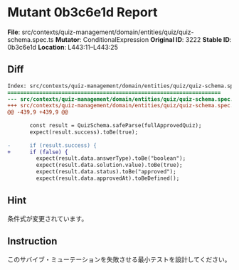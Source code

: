 # Mutant 0b3c6e1d Report

**File**: src/contexts/quiz-management/domain/entities/quiz/quiz-schema.spec.ts
**Mutator**: ConditionalExpression
**Original ID**: 3222
**Stable ID**: 0b3c6e1d
**Location**: L443:11–L443:25

## Diff

```diff
Index: src/contexts/quiz-management/domain/entities/quiz/quiz-schema.spec.ts
===================================================================
--- src/contexts/quiz-management/domain/entities/quiz/quiz-schema.spec.ts	original
+++ src/contexts/quiz-management/domain/entities/quiz/quiz-schema.spec.ts	mutated #3222
@@ -439,9 +439,9 @@
 
       const result = QuizSchema.safeParse(fullApprovedQuiz);
       expect(result.success).toBe(true);
 
-      if (result.success) {
+      if (false) {
         expect(result.data.answerType).toBe("boolean");
         expect(result.data.solution.value).toBe(true);
         expect(result.data.status).toBe("approved");
         expect(result.data.approvedAt).toBeDefined();
```

## Hint

条件式が変更されています。

## Instruction

このサバイブ・ミューテーションを失敗させる最小テストを設計してください。
